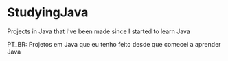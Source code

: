 # StudyingJava
Projects in Java that I've been made since I started to learn Java

PT_BR: Projetos em Java que eu tenho feito desde que comecei a aprender Java
